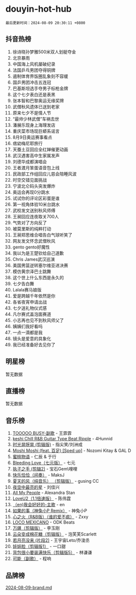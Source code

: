 # douyin-hot-hub

`最后更新时间：2024-08-09 20:30:11 +0800`

## 抖音热榜

1. 徐诗晓孙梦雅500米双人划艇夺金
1. 北京暴雨
1. 中国海上风机屡破纪录
1. 法国乒乓男团夺得铜牌
1. 遏制体育界饭圈乱象刻不容缓
1. 国乒男团冲击五连冠
1. 巴基斯坦选手夺男子标枪金牌
1. 这个七夕表白还是表黑
1. 张本智和巴黎奥运无缘奖牌
1. 武僧秋风遗体已送到老家
1. 原来七夕不是情人节
1. “最帅少林武僧”车祸去世
1. 潘展乐现身上海理发店
1. 重庆菜市场现巨蟒系谣言
1. 8月9日奥运赛事看点
1. 痞幼梅尼耶旅行
1. 天蚕土豆回应全红婵催更动画
1. 武汉遇害高中生家属发声
1. 刘德华成都演唱会
1. 王者渡月笨蛋语音包上线
1. 民政部工作组回应儿慈会陪睡风波
1. 时空交错见面挑战
1. 宁波北仑码头突发爆炸
1. 奥运会再现0分跳水
1. 试试你的评论区彩蛋是谁
1. 第一视角体验10米台跳水
1. 武校发文送别秋风师傅
1. 王昶回应连夜取关700人
1. 气势对了方向反了
1. 被莫里斯的纯粹打动
1. 王昶郑思维合唱告白气球听笑了
1. 网友发文怀念武僧秋风
1. gento gento好魔性
1. 我以为是王楚钦给自己道歉
1. Chris James武汉巡演
1. 美国男篮逆转塞尔维亚进决赛
1. 模仿黄宗泽巴士跳舞
1. 这个世上什么东西是永久的
1. 七夕告白舞
1. Lalala赛马娘版
1. 爱是跨越千年依然是你
1. 各省夜宵申请出战
1. 七夕送礼物仪式感
1. 凡尔赛式盖泡面赛道
1. 小志再也见不到秋风师父了
1. 姨姨们我好看吗
1. 一点一滴都是我
1. 镜头是爱意的具象化
1. 我已经准备好去见你了

## 明星榜

暂无数据

## 直播榜

暂无数据

## 音乐榜

1. [TOOOOO BUSY-副歌](https://sf5-hl-cdn-tos.douyinstatic.com/obj/tos-cn-ve-2774/o0fmjGZetNDjSM5EimFs2QlzBg30YgByJMRQrC) - 王霏霏
1. [keshi Chill R&B Guitar Type Beat Ripple](https://sf5-hl-cdn-tos.douyinstatic.com/obj/tos-cn-ve-2774/okQIfmitAB3HpgZQo0YCEFEACcDhQngn0fkFIC) - 4Hunnid
1. [时光晃呀晃 (剪辑版)](https://sf5-hl-cdn-tos.douyinstatic.com/obj/tos-cn-ve-2774/o8ACeQem3gwI1x3GIYGAfKG0LJebKFRJDwRwyW) - 指尖笑/刘洲成
1. [Moshi Moshi (feat. 百足) [Sped up]](https://sf5-hl-cdn-tos.douyinstatic.com/obj/tos-cn-ve-2774/ocCPFQcXJLeroaIdQLIGAoeeYM3OAUYGDguHXz) - Nozomi Kitay & GAL D
1. [蜜桃物语](https://sf5-hl-cdn-tos.douyinstatic.com/obj/tos-cn-ve-2774/oIhOSCZtIACtYU4XQkngiW9kCBfVD1Fz9IYeqL) - 仁辰 & 于行
1. [Bleeding Love（七元版）](https://sf5-hl-cdn-tos.douyinstatic.com/obj/tos-cn-ve-2774/oEgC9eZFHQ1MfSRnrfkzFp8AayDWqAQMABBgUs) - 七元
1. [执子之手 (剪辑2)](https://sf5-hl-cdn-tos.douyinstatic.com/obj/tos-cn-ve-2774/oUoZLQjCc31XzqsBnBQUNgeKtYPBcgbFDwtfcu) - 宝石Gem\哩哩
1. [快乐恰恰（间奏）](https://sf5-hl-cdn-tos.douyinstatic.com/obj/tos-cn-ve-2774/oMesum3HvWQXJxuMFeVYzf54o2QzH5aEBPOCAn) - MaksJ
1. [夏天的风（纯音乐） （剪辑版）](https://sf5-hl-cdn-tos.douyinstatic.com/obj/tos-cn-ve-2774/oUzLjBZZFQAoNRmGokEeD5zfQCObp6UeFAnTa6) - gusing CC
1. [夜空中最亮的星](https://sf5-hl-cdn-tos.douyinstatic.com/obj/tos-cn-ve-2774/o4IfgGwqqnFeXEMGaS8JBzJAdayAaCeoxqbjCD) - 刘佳兴
1. [All My People](https://sf5-hl-cdn-tos.douyinstatic.com/obj/tos-cn-ve-2774/c7773e6b7c3f4bd9b26cd85b0cfa4eff) - Alexandra Stan
1. [LoveU2（1.1倍速版）](https://sf5-hl-cdn-tos.douyinstatic.com/obj/tos-cn-ve-2774/oQMeDffLaEmgMwgCOEMAFCI6INzoFPgWdD0rsa) - 陈伟霆
1. [（en)我会好好的-主歌](https://sf5-hl-cdn-tos.douyinstatic.com/obj/tos-cn-ve-2774/oUrYpIdrvCbA8m8yAZjbMWjUkL6tiinWMkBTs) - en
1. [如果的事（神兔小P Remix）](https://sf5-hl-cdn-tos.douyinstatic.com/obj/tos-cn-ve-2774/okHtAffz3g4ZB0BMQn9iC9BC6AciI3xCmgQTqt) - 神兔小P
1. [心之火（R&B版）（谁的爱不疯）](https://sf5-hl-cdn-tos.douyinstatic.com/obj/tos-cn-ve-2774/okemkEDaIBBE3OosftCgMxlFkLQZRw37t36ZQv) - Zxxy
1. [LOCO MEXICANO](https://sf5-hl-cdn-tos.douyinstatic.com/obj/tos-cn-ve-2774/owxVoxJorA4ILBfsMAjU6t7O1xW9w0tS7EYzh6) - ODK Beats
1. [万疆（剪辑版）](https://sf5-hl-cdn-tos.douyinstatic.com/obj/tos-cn-ve-2774/ooG7oVgFlDTelKCjCsTTobQvbdtj1BBQXnfZd8) - 李玉刚
1. [云朵变成棉花糖（剪辑版）](https://sf5-hl-cdn-tos.douyinstatic.com/obj/tos-cn-ve-2774/o8LC84GQLALFfXeyJmh8KE61byVQYMMeAZLfEI) - 泡芙芙Scarlett
1. [若月亮没来 (片段2)](https://sf3-cdn-tos.douyinstatic.com/obj/tos-cn-ve-2774/ocQavLLjkCOeDxGyYeIMGgNAIwJ0QXE1Ve3Fzv) - 王宇宙Leto/乔浚丞
1. [娃娃脸（剪辑版1）](https://sf5-hl-cdn-tos.douyinstatic.com/obj/tos-cn-ve-2774/oIimSCgQoNUePTAZ1Ba7TeADY4KetGYsVFeaaB) - 一口甜
1. [背包很小要装满快乐（剪辑版5）](https://sf5-hl-cdn-tos.douyinstatic.com/obj/tos-cn-ve-2774/oUqSJIiBjw2pxsBAiQRmkbZGJrlGCMBPpIW90) - 林谦谦
1. [可能（副歌）](https://sf5-hl-cdn-tos.douyinstatic.com/obj/tos-cn-ve-2774/cde1731888894259b333569393c2fb51) - 程响

## 品牌榜

[2024-08-09-brand.md](2024-08-09-brand.md)
